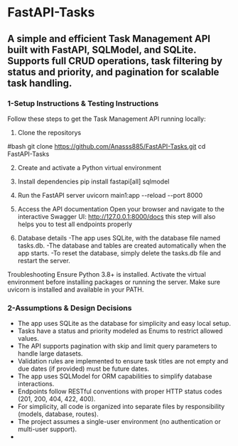# FastAPI-Tasks
A simple and efficient Task Management API built with FastAPI, SQLModel, and SQLite. Supports full CRUD operations, task filtering by status and priority, and pagination for scalable task handling.
------------------------------------
### 1-Setup Instructions & Testing Instructions
Follow these steps to get the Task Management API running locally:

 1. Clone the repositorys

#bash
git clone https://github.com/Anasss885/FastAPI-Tasks.git
cd FastAPI-Tasks

2. Create and activate a Python virtual environment

3. Install dependencies
pip install fastapi[all] sqlmodel

4. Run the FastAPI server
uvicorn main1:app --reload --port 8000

5. Access the API documentation
Open your browser and navigate to the interactive Swagger UI:
http://127.0.0.1:8000/docs
this step will also helps you to test all endpoints properly 

6. Database details
-The app uses SQLite, with the database file named tasks.db.
-The database and tables are created automatically when the app starts.
-To reset the database, simply delete the tasks.db file and restart the server.


Troubleshooting
Ensure Python 3.8+ is installed.
Activate the virtual environment before installing packages or running the server.
Make sure uvicorn is installed and available in your PATH.

### 2-Assumptions & Design Decisions
- The app uses SQLite as the database for simplicity and easy local setup.
- Tasks have a status and priority modeled as Enums to restrict allowed values.
- The API supports pagination with skip and limit query parameters to handle large datasets.
- Validation rules are implemented to ensure task titles are not empty and due dates (if provided) must be future dates.
- The app uses SQLModel for ORM capabilities to simplify database interactions.
- Endpoints follow RESTful conventions with proper HTTP status codes (201, 200, 404, 422, 400).
- For simplicity, all code is organized into separate files by responsibility (models, database, routes).
- The project assumes a single-user environment (no authentication or multi-user support).
- 
